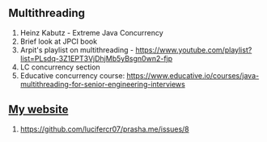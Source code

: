 ## Multithreading
1. Heinz Kabutz - Extreme Java Concurrency
2. Brief look at JPCI book
3. Arpit's playlist on multithreading - https://www.youtube.com/playlist?list=PLsdq-3Z1EPT3VjDhjMb5yBsgn0wn2-fjp
4. LC concurrency section
5. Educative concurrency course: https://www.educative.io/courses/java-multithreading-for-senior-engineering-interviews
## [My website](https://prasha.me)
1. https://github.com/lucifercr07/prasha.me/issues/8


